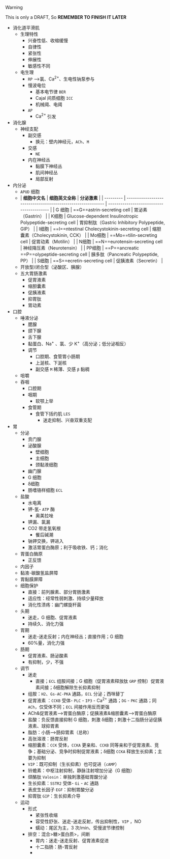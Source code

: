 >[!warning]
> This  is only a DRAFT, So **REMEMBER TO FINISH IT LATER**
> 

- 消化道平滑肌
	- 生理特性
		- 兴奋性低、收缩缓慢
		- 自律性
		- 紧张性
		- 伸展性
		- 敏感性不同
	- 电生理
		- `RP` -->氯、$\mathrm{Ca^{2+}}$、生电性钠泵参与
		- 慢波电位
			- 基本电节律 `BER`
			- Cajal 间质细胞 `ICC`
			- 机械阈、电阈
		- `AP`
			- $\mathrm{Ca^{2+}}$ 引发
- 消化腺
	- 神经支配
		- 副交感
			- 换元：壁内神经元，`ACh`、`M`
		- 交感
			- `NE`
		- 内在神经丛
			- 黏膜下神经丛
			- 肌间神经丛
			- 局部反射
- 内分泌
	- `APUD` 细胞
	- | **细胞中文名** | **细胞英文全称**                                                  | **分泌激素**                                  |
	| --------- | ----------------------------------------------------------- | ----------------------------------------- |
	| G 细胞      | ==G==astrin-secreting cell                                  | 胃泌素（Gastrin）                              |
	| K细胞       | Glucose-dependent Insulinotropic Polypeptide-secreting cell | 胃抑制肽（Gastric Inhibitory Polypeptide, GIP） |
	| I细胞       | ==I==ntestinal Cholecystokinin-secreting cell               | 缩胆囊素（Cholecystokinin, CCK）                |
	| Mo细胞      | ==Mo==tilin-secreting cell                                  | 促胃动素（Motilin）                             |
	| N细胞       | ==N==eurotensin-secreting cell                              | 神经降压素（Neurotensin）                        |
	| PP细胞      | ==P==ancreatic ==P==olypeptide-secreting cell               | 胰多肽（Pancreatic Polypeptide, PP）           |
	| S细胞       | ==S==ecretin-secreting cell                                 | 促胰液素（Secretin）                            |
	- 开放型/闭合型（泌酸区、胰腺）
	- 五大胃肠激素
		- 促胃液素
		- 缩胆囊素
		- 促胰液素
		- 抑胃肽
		- 胃动素
- 口腔
	- 唾液分泌
		- 腮腺
		- 颌下腺
		- 舌下腺
		- 黏蛋白、$\mathrm{Na^+}$ 、氯、少 $\mathrm{K^+}$（高分泌；低分泌相反）
		- 调节
			- 口腔期、食管胃小肠期
			- 上涎核、下涎核
			- 副交感 `M` 稀薄、交感 `β` 黏稠
	- 咀嚼
	- 吞咽
		- 口腔期
		- 咽期
			- 软颚上举
		- 食管期
			- 食管下括约肌 `LES`
				- 迷走抑制、兴奋双重支配
- 胃
	- 分泌
		- 贲门腺
		- 泌酸腺
			- 壁细胞
			- 主细胞
			- 颈黏液细胞
		- 幽门腺
		- G 细胞
		- δ细胞
		- 肠嗜铬样细胞 `ECL`
	- 盐酸
		- 水电离
		- 钾-氢-  `ATP` 酶
			- 奥美拉唑
		- 钾漏、氯漏
		- CO2 带走氢氧根
			- 餐后碱潮
		- 钠钾交换，钾进入
		- 激活胃蛋白酶原；利于吸收铁、钙；消化
	- 胃蛋白酶原
		- 正反馈
	- 内因子
	- 黏液-碳酸氢盐屏障
	- 胃黏膜屏障
	- 细胞保护
		- 直接：前列腺素、部分胃肠激素
		- 适应性：经常性弱刺激、持续少量释放
		- 消化性溃疡：幽门螺旋杆菌
	- 头期
		- 迷走，G 细胞、促胃液素
		- 持续久、消化力强
	- 胃期
		- 迷走-迷走反射；内在神经丛；直接作用；G 细胞
		- 60%量，消化力强
	- 肠期
		- 促胃液素、肠泌酸素
		- 有抑制，少，不强
	- 调节
		- 迷走
			- 直接；`ECL` 组胺间接；G 细胞（促胃液素释放肽 `GRP` 控制）促胃液素间接；δ细胞解除生长抑素抑制
		- 组胺：`H2`、`Gs-AC-PKA` 通路，`ECL` 分泌；西咪替丁
		- 促胃液素 ：`CCKB` 受体- `PLC` - `IP3` - $\mathrm{Ca^{2+}}$ 通路；`DG` -  `PKC` 通路；同 `ACh`，仅受体不同；`ECL` 间接作用反而更强
		- ACh&促胃液素-->胃蛋白酶原；促胰液素&缩胆囊素-->胃蛋白酶原
		- 盐酸：负反馈直接抑制 G 细胞，刺激 δ细胞；刺激十二指肠分泌促胰液素、球抑胃素
		- 脂肪：小肠-->肠抑胃素（总称）
		- 高张溶液：肠胃反射
		- 缩胆囊素：`CCK` 受体，`CCKA` 更亲和、`CCKB` 同等亲和于促胃液素、竞争；基础分泌、竞争时抑制促胃液素；δ细胞 `CCKA` 释放生长抑素；主要为抑制
		- `VIP`：既可抑制（生长抑素）也可促进（`cAMP`）
		- 铃蟾素：中枢注射抑制，静脉注射增加分泌（G 细胞）
		- 缬酪肽 `Valosin`：单独刺激基础胃酸分泌
		- 生长抑素：`SSTR2` 受体- `Gi` - `AC` 通路
		- 表皮生长因子 `EGF`：抑制胃酸分泌
		- 抑胃肽 `GIP`：生长抑素介导
	- 运动
		- 形式
			- 紧张性收缩
			- 容受性舒张、迷走-迷走反射，传出抑制性，`VIP` ，NO
			- 蠕动：尾区为主，3 次/min、受慢波节律控制
		- 排空：混合>糖>蛋白质>，间断
			- 胃内：迷走-迷走反射、促胃液素促进
			- 十二指肠：肠-胃反射
			- 